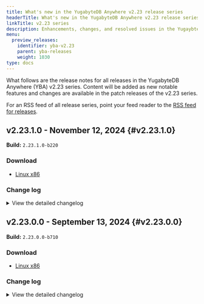 ```yaml
---
title: What's new in the YugabyteDB Anywhere v2.23 release series
headerTitle: What's new in the YugabyteDB Anywhere v2.23 release series
linkTitle: v2.23 series
description: Enhancements, changes, and resolved issues in the YugaybteDB Anywhere v2.23 preview release series.
menu:
  preview_releases:
    identifier: yba-v2.23
    parent: yba-releases
    weight: 1030
type: docs
---
```


What follows are the release notes for all releases in the YugabyteDB Anywhere (YBA) v2.23 series. Content will be added as new notable features and changes are available in the patch releases of the v2.23 series.

For an RSS feed of all release series, point your feed reader to the [RSS feed for releases](../index.xml).

## v2.23.1.0 - November 12, 2024 {#v2.23.1.0}

**Build:** `2.23.1.0-b220`

### Download

<ul class="nav yb-pills">
 <li>
   <a href="https://downloads.yugabyte.com/releases/2.23.1.0/yba_installer_full-2.23.1.0-b220-linux-x86_64.tar.gz">
     <i class="fa-brands fa-linux"></i>
     <span>Linux x86</span>
   </a>
 </li>
</ul>

### Change log

<details>
  <summary>View the detailed changelog</summary>

### Improvements

* Allows adding an extra imagePullSecret to the StatefulSet in Kubernetes-based YBA 2.20.x installations. PLAT-13465
* Allows efficient data management by cleaning only known directories in replicated storage and blocking migration if installRoot is a subdirectory. PLAT-14912
* Ensures safe replicated migration by checking if the install root is a subdirectory of the replicated storage path and only cleaning up known directories, preventing accidental data loss. PLAT-14912
* Provides a new subtask for improved validation of the customCA config for on-premises universes on multiple actions, including create universe, edit universe, and rotate certificates, with relevant configurations being `runtimeConfig` and `skip_cert_validation`. PLAT-4899
* Allows 10 retries for IAM credentials fetch during backup to recover from transient network issues, enhanced with improved logging for failure scenarios. PLAT-13910
* Ensures successful creation of air-gapped universes in recent YBA versions by addressing installation issues related to Chrony, locales, and en_US.UTF-8. PLAT-15052,PLAT-8144
* Eliminates needless certificate rotation during gflag upgrades, optimizing YBA performance. PLAT-14008
* Stores and displays edit universe task parameters in the audit log post Universe Edit, Gflags update, or Software upgrade. PLAT-14418
* Allows setting volume and network interface tags in AWS during tag modifications in edit universe. PLAT-14603
* Allows validation check for illegal characters in xCluster replication configuration name, enhancing error messaging. PLAT-14863
* Allows time-filtering of core files collected in the support bundle. PLAT-14552
* Removes the setting of optimized memory and tablet split GFlags for YBM to avoid potential conflicts. PLAT-15209
* Shifts Task Details UI to use the Audit Log API instead of the separate task details API. PLAT-14938
* Displays Point-In-Time Recovery (PITR) column and restore window details on backup list page. PLAT-15287
* Enhances user experience by displaying a tooltip for ReadOnly users explaining why actions on the release page are disabled. PLAT-15189
* Allows locally tested distributed replication failover to validate the safetime restoration, ensuring the data consistency after failover. PLAT-15212
* Simplifies the frozen universe error message in YBA to help users understand the cause of a failed task. PLAT-15545
* Adjusts default scrape timeout setting for Prometheus Jobs to avoid metrics calculation problems. PLAT-15625

### Bug fixes

* Introduces health checks for connection pooling in universe configurations to monitor tservers and proxies. PLAT-12226
* Introduces command to specify Linux version and trigger Linux OD upgrades in Universe configuration. PLAT-12297,PLAT-11553
* Adds a precheck for libselinux bindings in system python3 during provisioning workflow. PLAT-12435
* Enables option to use UTC for cron expression calculations when scheduling backups. PLAT-12510
* Allows scripts like zip_purge_logs or clean_cores to work in ubuntu cronjobs by adding default of whoami output. PLAT-12610
* Redacts `ysql_hba_conf_csv` value from logs to mask LDAP bind password. PLAT-13707
* Updates user login flow and RBAC logic to include group memberships for OIDC and LDAP groups. PLAT-14227,PLAT-14226
* Allows creating storage configurations with Minio using a predefined server region, and improves handling of S3 endpoints and global bucket access to prevent API failure. PLAT-14308
* Enables connection pooling adjustments and port overriding in the Create Universe flow with a user interface. PLAT-14337,PLAT-12223,PLAT-12225,PLAT-14338
* Enables continuous backups feature with extended configurations and cloud support, ensuring safer and robust data backups. PLAT-14450
* Enables HTTPS support for Prometheus in `yba-ctl createBackup`, enhancement in the backup-restore process to include support for NFS, GCS, Azure storage, and retaining the last three backups for each major version. PLAT-14450
* Enables point-in-time restoration, by saving and using specific metadata in the YB-Controller's success marker file, effectively returning comprehensive backup metadata and validating the restoration process. PLAT-14601
* Enables a point-in-time restore feature and implements preflight changes for backup and restore functions. PLAT-14601
* Preflight checks now simultaneously validate all supported NTP services including chrony, ntp(d), and timesyncd. PLAT-14695
* Restores swamper targets in YBA even if exclude_prometheus is in backup for consistent universe metrics. PLAT-14743
* Allows node agent installation to use bind IP differently from node IP for DNS name based registration. PLAT-14786
* Ensures SAS token is masked in the backup configuration response and yb_backup logs for enhanced security. PLAT-14788
* Reduces false DB node restart alerts by ignoring minor time updates in NTP syncs (up to 10 seconds). PLAT-14867
* Integrates Query View for easier identification and management of Query Based Anomalies in YBA. PLAT-14870
* Enables update of latest master addresses in under-replicated masters on the newly added node. PLAT-14891
* Ensures optional resource group fields for AZU providers are not treated as mandatory in the Edit Region modal. PLAT-14900
* Solves unexpected errors when editing/creating a provider with an incorrect resource group at the region level. PLAT-14901
* Enhances clock drift health check by adding support for NTP, enabling time drift metrics collection even when NTP is used instead of Chrony. PLAT-14955
* Allows manual provisioning of on-prem DB nodes by making SSH fields optional and graying out the `connect` option when SSH key is not provided. PLAT-14958,PLAT-14959
* Allows manual provisioning of on-prem nodes without need for an SSH key. PLAT-14960
* Precheck for node agent installation ensures correct permissions for execution in the installer directory. PLAT-14973
* Clears `pg_data_11` directory on on-prem node release for seamless pg15 migration. PLAT-14993
* Stores the YNP version on the disk and compares it during preflight, ensuring proper node_exporter installation. PLAT-14995,PLAT-14974,PLAT-14802
* Enhances the UI by adding a helper message for pgaudit log level, removing the Logs Tab when YSQL is disabled, deleting non-functional Learn More link from Edit PG Compatibility Dialog, and hiding the Download metrics button. PLAT-14998,PLAT-14986,PLAT-14869,PLAT-15003
* Allows installing NodeAgent as a user-level unit in Systemd mode. PLAT-15015
* Enhances the create universe API with connection pooling support which introduces two new parameters `enableConnectionPooling` and `internalYsqlServerRpcPort`. PLAT-15036,PLAT-12222,PLAT-14333
* Now includes Prometheus user in Yugabyte group and modifies yb_home_dir permissions to heighten security. PLAT-14974,PLAT-15045
* Enables users to export logs without using `sudo` by creating a log directory with correct permissions. PLAT-15046
* Allows successful connection pooling when ysqlAuth is enabled by using the correct postgres port. PLAT-15087
* Enables user to configure logging level for YNP and fixes minor bugs causing YNP installation failure. PLAT-15153,PLAT-15132
* Allows users to skip the cluster consistency check by adjusting runtime configurations in rare cases. PLAT-15175
* Introduces a new endpoint to show the state of YugabyteDB master load balancing in Platform UI, assisting users in identifying the operational status and performance impacts. PLAT-5874
* Refines the backup script to support relative paths and trailing slash at the end of the output path. PLAT-6779
* Automatically sets the `yba-ctl` backup scripts to support the use of Prometheus HTTPS option, addressing backup interruptions for on-premise installations. PLAT-14522
* Introduces a reboot-required module for YNP. PLAT-14564
* Restores the ability for node agent install to handle bind IP differently than node IP for DNS name-based registration. PLAT-14786
* Now deletes unattached OS disks on Azure after an OS upgrade to reduce clutter and waste. PLAT-14883
* Enables the `connect to pod` action for Kubernetes universes even without access keys, but grays out the `connect` dialog when no SSH key is provided for on-premises providers with manual provisioning. PLAT-14959
* Adds a precheck to confirm node addition to the provider. PLAT-15044
* Enables database version checking for connection pooling. PLAT-15088
* Allows dropping of `write_read_test` and `consistency_check` tables when disabling YSQL and recreation when re-enabling YSQL. PLAT-15097
* Captures debug logs from bash scripts when log level is set to DEBUG. PLAT-15132
* Enables new restore modal with Point in Time Recovery (PITR) support, enhancing backup restoration capabilities. PLAT-15180
* Ensures the toggle for unsupported database versions is disabled in the User Interface. PLAT-15216
* Introduces advanced dateTime option for collecting Prometheus metrics and restricts Connection Pooling for Kubernetes. PLAT-14052,PLAT-15237
* Enables listing of backup schedules in a scrollable manner with editing, deleting, interval inspection, and backup table visibility functions. PLAT-15247
* Allows usage of pagination when querying LDAP server and adds an API parameter to sync specific groups only. PLAT-15295
* Updates the YBA node agent TLS certificates to use stronger and more secure ciphers. PLAT-15306
* Allows passing the region_name during YNP installation, fixing installation failures. PLAT-15325
* Revises disk mount preflight checks and enhances check output formatting. PLAT-15133,PLAT-15332
* Sets 755 permissions on node-agent service file to ensure it restarts after node reboot in YNP deployment. PLAT-15345
* Corrects the Node Addition Precheck logic for handling missing provider_ids. PLAT-15355
* Enables retrieving userName from attribute lists if not present in the distinguished name (DN) on Ldap_db_sync API. PLAT-14882
* Upgrades the Python requests library and urllib3 library to the latest versions eliminating high and medium vulnerabilities. PLAT-11243
* Upgrades ion java library to enhance security and address vulnerability {{<cve "CVE-2024-21634">}}. PLAT-13833
* Upgrades Grpc library to handle known vulnerabilities and ensures compatibility with latest Python and Java versions. PLAT-13936
* Clarifies the usage of node agent's silent parameters to enhance user-friendliness. PLAT-14976
* Introduces a soft threshold for auto master failover, allowing for early schedule enablement and user cancellation via the UI. PLAT-15000
* Allows unlimited retries to start yb-node service. PLAT-15041
* Ensures Disaster Recovery (DR) config page loads successfully even when numerous database scoped DR configurations exist on the same YBA. PLAT-15168
* Reverts a commit to address Cloud NodeOps case failure when re-adding a previously removed node. PLAT-13800
* Includes the `pg_max_mem_mb` flag in the configuration phase to fix cgroup modification failures during instance type changes. PLAT-15156
* Upgrades the YBC client and server version to 2.2.0.0-b5 increasing backup efficiency by applying deadlines on a per-RPC basis. PLAT-15169
* Introduces a password policy to disallow back-tick in database passwords, preventing potential code injection. PLAT-10119
* Allows the collection of audit logs, HA config, and xCluster data in the support bundle. PLAT-10264
* Allows multiple DR configurations or transaction replications for each database, preventing conflicts and errors. PLAT-10586
* Adds a consistency check task at the end of universe creation and alerts for out-of-sync universes. PLAT-11389
* Adds new gauge metrics for `last backup time` and `last backup size` on the HA page for active instances. PLAT-12905
* Enables rolling N nodes at a time during upgrades for multi-AZ/region k8s universes, configurable as a percentage of universe size. PLAT-12933
* Enables rolling restart of N nodes simultaneously during upgrades for multi-AZ(region) universes once `batch_roll_enabled` is activated. PLAT-12934
* Adds functionality to collect the open file count per process for master/tserver and other agents. PLAT-13095
* Allows cloud provider edits to be retried. PLAT-13285
* Includes a link to the Prometheus federate job on YBA standby instances for users to validate federation configurations and discover current lag. PLAT-13384
* Upgrades Python setuptools to enhance security and compatibility by addressing listed vulnerabilities. PLAT-13836
* Upgrades AWS SDK to version 1.55.5 addressing vulnerabilities and enhancing security. PLAT-13845
* Upgrades jsonpath to 2.9.0, handling exceptions if the set path does not already exist. PLAT-13848
* Allows shrink volume size adjustments on both primary and asynchronous clusters in K8 universe UI, keeping more action items enabled after a failed task. PLAT-13921
* Adds `XCLUSTER` action and updates UI RBAC wrapper for improved permissions management in xCluster replication. PLAT-13957
* Refactors backup commands in YBA CLI to guarantee compatibility with various inputs and allow JSON and pretty outputs. PLAT-14039
* Enables viewing tables and their metrics for DB scoped replication via get API, along with YBA metadata. PLAT-14077
* Adds a retry policy for GcpProjectApiClient to handle transient server errors. PLAT-14144
* Adds a validate endpoint for all upgrade types and introduces `runOnlyPrechecks` and `skipNodeChecks` parameters for faster and customizable upgrade task execution. PLAT-14220
* Allows rolling up to N nodes simultaneously in multi-AZ universes, determines maximum roll size by smallest AZ, and automatically falls back to batch size 1 if pre-check fails. PLAT-14299
* Expands Prometheus scraping to collect additional container and kubelet metrics for pods matching the `yb` regex. PLAT-14351
* Keeps the master in the quorum during instance resizes to prevent unnecessary removal. PLAT-14483
* Allows communication ports to be altered during edit operations in a universe. PLAT-14595
* Modifies JSON output format in CLI to display elements as a list of JSON objects, enhancing readability. PLAT-14620
* Prevents reducing replication factor (RF) in edit universe, allowing only changes to RF placement. PLAT-14678
* Displays a warning/banner to indicate an ongoing master failover process in the user interface, enhancing visibility and control. PLAT-14742
* Switches to the new XCluster sync API in the UI for an updated user interaction. PLAT-14760
* Now allows better handling of service restarts by removing bad start limit values from yb_bind and otel-collector systemd units. PLAT-14779
* Enables retention of chosen storage type when changing instance type in edit mode, removing default reset. PLAT-14784
* Enables the monitoring of internally scheduled jobs through the addition of REST APIs. PLAT-14785
* Introduces a basic API that displays the status and estimated idle time of the master tablet load balancer. PLAT-14787
* Adds `Region name` option and ensures regions are searched within the provider, fixing the issue of missing region metadata when adding provisioned nodes via Node Agent. PLAT-14790
* Enables adding Environment Access Restrictions (EAR) configurations for AWS, Azure, GCP, and HCV. PLAT-14805
* Allows enabling specific DB flags for memory optimization and enforcement of tablet creation and splitting limits in new universes. PLAT-14819
* Eliminates duplication in table configs and adds missing YCQL index tables to replication during GET calls and metrics. PLAT-14835
* Makes API authentication faster by identifying users using new `userUUID$apiToken`, reducing call time. PLAT-14850
* Introduces new per-process metrics for better monitoring of CPU usage, memory usage, and IO operations. PLAT-14875
* Unveils new per-process metrics in non-k8 environments, governed by a runtime configuration. PLAT-14876
* Resets the failed counter for auto-master failover during a new submission, allowing restart of the failover process. PLAT-14884
* Updates minor text changes for Point In Time Recovery (PITR) configuration step for concise error messages. PLAT-14892
* Marks eligible universes for node agent migration, beginning the migration process. PLAT-14915
* Keeps DB audit logging runtime configuration enabled on a universe even when turned off. PLAT-14925
* Now introduces capability to override Master, TServer, and Node Exporter ports while editing Universe in Non-k8 environment. PLAT-14928
* Allows correct update of status for downloaded releases in K8s Operator, fixing Release Reconciler regression. PLAT-14948
* Adds validation to prevent decimal input for PITR retention period values. PLAT-14951
* Adds guardrails and improves non-root install settings with new prechecks for the yba installer. PLAT-14956
* Allows superadmin users to click on `use same/different replica` during DR repair without encountering permission errors. PLAT-14963
* Boosts the default value of yb.query_stats.slow_queries.query_length to 16KB. PLAT-14981
* Allows enabling or disabling DDL atomicity check using a feature flag, set to on by default, for improved error inspection during health checks. PLAT-15011
* Ensure xCluster metrics only fetch from running universes to avoid failure and allow addition/removal of the exact table in a single API request, even when bootstrap is needed. PLAT-14945,PLAT-15017,PLAT-15006
* Replaces the `$` sign in the API token with a safer character to prevent bash command disruptions. PLAT-15027
* Adds a bootstrap summary page to xCluster modals demonstrating an overview of selected tables for bootstrapping and enabling skipping of bootstrapping. PLAT-13757,PLAT-15005,PLAT-15032
* Enables regular sync of gflag template file to actual gflag file used by master/tserver service in k8s_parent.py. PLAT-15035
* Allows creating bi-directional xCluster configurations without triggering bootstrap in the reverse direction. PLAT-15039
* Sets the default Point-in-Time Recovery (PITR) retention period from runtime configs when configuring Disaster Recovery (DR). PLAT-15042
* Triggers an immediate sync after completing a promotion to mitigate potential disruptions in instance state caused by long replication frequencies. PLAT-15089
* Restricts visibility of the newer Scheduled Backup Policies tab to only when the "enableBackupPITR" feature is enabled. PLAT-15100
* Restricts DB scoped replication creation until universes are upgraded to the minimum supported version. PLAT-15113
* Allows retrieval of simple DB objects without DB Sync using a query parameter in GET xcluster/DR API. PLAT-15139
* Allows setting XCluster table status to `DroppedFromTarget` if the replicated table gets dropped from the target. PLAT-15148
* Upgrades YBC client and server version to 2.2.0.0-b5, adjusting client deadline to each RPC call, not per client. PLAT-15152
* Integrates collection of Prometheus metrics directly into the support bundle, allowing customers to set a specific time-range for metric collection, filter by export or job, and select individual nodes, enhancing offline analysis capabilities. PLAT-3593
* Allows creation of a single Kubernetes Load Balancer service for the entire universe instead of one per Availability Zone (AZ), offering a more streamlined way to manage services when a universe is entirely contained within a single namespace. PLAT-10592
* Enables support for installing and managing global services in Kubernetes provided it's not an MCS-based universe, utilizes new helm naming, and applies new labels on the Universe. PLAT-10592
* Allows retrying switchover and failover tasks upon failure, supports switchover aborting, boosts pitr restore task performance, and enhances failover/switchover task execution time. PLAT-10706
* Enables batch collection of customer task info, preventing memory overload, for YBA metadata support bundle. PLAT-12326
* Increases default data points in metric graphs to 250 for better resolution and makes it runtime configurable. PLAT-13984
* Enables support for multiple transactional xCluster configurations per universe in YBA user interface. PLAT-14158
* Corrects node status change issue that kept decommissioned on-prem nodes from being reused. PLAT-14590
* Enables editing of EAR configs using YBA CLI for AWS, Azure, GCP, and Hashicorp. PLAT-14808
* Enables Master Key Rotation (MKR) in the universe security operations for enhanced data security. PLAT-14809
* Allows editing of Point in Time Recovery (PITR) parameters and stores these during Disaster Recovery (DR) creation. PLAT-14888
* Allows the use of default values or user-specified parameters for pitr creation in database addition. PLAT-14888
* Allows installing node agents on desired universes for public cloud providers, offers renaming options for clarity, handles node scaling, and tracks status transitions when node-agent client is disabled. PLAT-14897,PLAT-14916
* Allows selection of the latest gflag groups by version, with adjusted group values for `ENHANCED_PG_COMPATIBILITY` in 2024.1.3. PLAT-15016
* Enables support for creating DB scoped DR configurations in the UI and includes updates to display schema change mode information, enhancing user experience and understanding. PLAT-15071,PLAT-15062
* For tables dropped on target, the YBA UI now considers them as unconfigured and preselected, enhancing the need for a bootstrap check and facilitating a detailed bootstrap response. PLAT-15079
* Enhances high availability (HA) logging and backup metrics for precise monitoring, and corrects the `HA Last Backup Size` graph display. PLAT-14092,PLAT-15091
* Enables toggling on/off roll N nodes in k8s through a new runtime configuration. PLAT-15101
* Determines the client type for node-agent installation using the universe marker field, allowing specific client usage based on the migration status. PLAT-15145
* Offers more accurate auto flag checks for xCluster/DR configurations by aligning source and target universe flags. PLAT-15151
* Restores visibility of Persistent Volume Stats metrics data on the K8 universe. PLAT-15181
* Ensures `describe` and `create` CLI commands return JSON objects not lists, for a more appropriate output. PLAT-15194
* Allows addition and updating of `image-bundle` field with custom AMI images for CSPs and displays a message requesting image bundles usage when deprecated SSH fields are used. PLAT-13998,PLAT-15215
* Modifies package installation command to use `legacy-peer-deps`, allowing continued use of react version 17 despite dependency issues with react-bootstrap-table. PLAT-15228
* Enhances task details drawer with `Start time`, correct headers, `Collapse all` button, and subtaskInfo and fixes incorrect Universe Diff comparison and missing Query Regex on logs page. PLAT-15231
* Upgrades YBC to version 2.2.0.0-b6, enables verbose logging by default, and adds retries for DEADLINE_EXCEEDED errors in YBC Java client. PLAT-15232,PLAT-15214
* Redesigned backup schedules to correctly tag backups under their schedule names, not the user login. PLAT-15261
* Now disallows non-namespaced universes to pass Namespaced services in serviceEndpoints overrides. PLAT-15262
* Updates pitr params for DR config and enforces not-null constraints. PLAT-15274
* Allows use of the `set_dbs` endpoint for editing table selections in DB scoped Disaster Recovery configurations, enhancing consistency and error handling while adding new databases. PLAT-15288
* Ensures `GET /configs` does not get blocked by managing DR config and XCluster config deletion within a single transaction. PLAT-15297
* Allows task completion notifications only when tasks are genuinely finished, preventing premature notifications. PLAT-15300
* Removes parallel query from the enhanced PG parity GFlag group in all deployments. PLAT-15302
* Fixes error with K8s Universes throwing 'interface {} is string, not float64' and assures correct float fields conversion for K8s. PLAT-15320
* Ensure up-to-date build files for improved Play Framework assets caching, preventing YBA UI breakdown after upgrades. PLAT-15322
* Corrects error handling in DDL atomicity checks, ensuring accurate results even when YSQL is down on one node. PLAT-15326
* Enables resolution of POD_IP for MCS cases with newly introduced gflags. PLAT-15344
* Enables new group to role mappings for OIDC/LDAP with `enableNewAuthAndMappings` for revamped UI. PLAT-13377
* Showcases catalog cache misses metric in the YSQL section of the YBA dashboard, offering both regular and outlier table views. PLAT-14744
* Revised the `since yba version` and corrected RBAC values for the new release API, also made the upload API external. PLAT-14756
* Ensures "Assign Public IP" field in Azure remains enabled but unchecked by default. PLAT-14871
* Enables creation of Scheduled Backup Policy modal under the feature flags "enableBackupPITR". PLAT-14965
* Introduces a new v2 API for listing all YBC Gflags metadata, emulating the existing YBA list_gflags API. PLAT-14801
* Reduces bundle size by removing unused dependencies from UI packages. PLAT-14949
* Corrects UI validation for the hba conf flag during OIDC setup, preventing errors during GFlag edits. PLAT-15167
* Fixes an issue in Kubernetes universes where altering replication factor and node count, then resetting, won't reset replication factor. PLAT-15182
* Corrects terminology inconsistency in the Kubernetes universe by displaying `Pods` instead of `Nodes` in the final configuration summary. PLAT-15187
* Allows updating of scheduling frequency and cron expression when editing the scheduled backup. PLAT-15244
* Enhances YB CLI to list, describe, and delete Encryption At Rest configurations across various commands. PLAT-14807,PLAT-14806
* Enables listing, describing, and deleting Encryption in Transit (EIT) configurations. PLAT-14812,PLAT-14813
* Upgrades YBC client and server versions to 2.2.0.0-b4 to eliminate a deadlock occurring amid task operations. PLAT-14909
* Corrects UI display error where selected tables appeared unselected during restart replication. PLAT-14982
* Mitigates create universe failures for k8s due to race conditions by using thread-safe collections. PLAT-14987
* Allows easier selection of index tables when users choose the select unreplicated tables option, enhancing index table management. PLAT-14988
* Streamlines the Postgres setup process with improved initdb operation, eliminating permission issues. PLAT-15028
* Splits the installation process into two steps: software layout and data layout for more flexibility. PLAT-15029
* Allows installation without setting up the data directory, enabling disk remounting to another dataless install. PLAT-15030
* Renames `Provider Configurations` page title to `Integrations` for consistency with new tab page. PLAT-15061
* Allows adding and editing EIT configurations using the YBA CLI command format. PLAT-14810,PLAT-14811
* Adds two guardrails to the installer for safer without-data installation and appropriate data disk size checks. PLAT-15031
* Limits character count for table names to avoid overlapping in the schema tabs. PLAT-15068
* Resolves issues with missing graphs and inconsistent RCA display in TP Secondary Dashboard within YBA. PLAT-15105
* Disables excessive logs related to `Explicitly set HTTP header 'Transfer-Encoding:chunked` for a quieter logging experience. PLAT-11189
* Allows Prometheus log file to write logs, enhancing clarity and avoiding confusion in the status output. PLAT-11305
* Removes exception stack trace logs during backup for non-operator controlled universes. PLAT-12232
* Collects universe logs in support bundle considering the `log_dir` GFlag for both master and tserver. PLAT-12433
* Enables hostname in UBI-8 images and improves support bundle collection on Kubernetes. PLAT-14045
* Corrects argument parsing failure in disk_io_failure_detection_py3.py script when values contain `=`. PLAT-14435
* Fixes Hashicorp vault's KMS configuration to retain custom key names on edits and displays the key name under KMS config's Show Details area. PLAT-14968,PLAT-14966
* Fixes error in `Average YSQL operations latency` alert which was incorrectly measuring in microseconds. PLAT-15404,PLAT-15406
* Ensures proper escaping of strings in JSON templates and adds logging, fixing issues in webhook template placeholders. PLAT-15607
* Now enables IMDSv2 by default on UI and backend to enhance EC2 instance security. PLAT-14030
* Changes YBA callhome URL to new diagnostics endpoint and assures only non-sensitive, unique diagnostics data is sent. PLAT-15205
* Stops downloading sha1 during release creation, as only sha256 values are expected. PLAT-15791
* Allows setting `master_join_existing_cluster` GFlag during Helm install and universe configuration in K8s. PLAT-15034
* Eliminates the necessity for clock sync check in node_health.py for Kubernetes universes. PLAT-15196
* Enables successful installation/upgrade of YBA on K8s with TLS through Jenkins. PLAT-15219
* Prevents sensitive information leaks in YBA logs by modifying gflag values in Java and Python layers. PLAT-15307
* Ensures the `update_lb_config` task correctly performs its work rather than clearing out prematurely. PLAT-15349
* Upgrades the Postgres version in YBA helm charts to the latest, enhancing security. PLAT-15352
* Allows using UTC for cron expressions in backup schedules to correct prior faulty commits. PLAT-15379
* Offers more precise error codes during YSQL dump and snapshot failures in YBC instead of the generic `COMMAND_FAILED` status. PLAT-15557
* Adds a retry system for dump-entities check before node destruction, reducing potential inaccuracies. PLAT-15608
* Enhances per-process IO write stats calculation by considering `write_bytes` and `cancelled_write_bytes`. PLAT-15440,PLAT-15672
* Allows root install directory change on rehydration to avoid "No directory found" error messages by setting YBA to re-trigger the path fixing code. PLAT-15695
* Prevents null pointer exception (NPE) when updating the status of backup/restore tasks in k8s operator. PLAT-15282
* Allows retrieval of shasum file for URL downloads and adds SHA256 to downloaded releases, aiding in artifact validation. PLAT-15580,PLAT-15581
* Upgrades the YBC client and server version to 2.2.0.0-b5 increasing backup efficiency by applying deadlines on a per-RPC basis. PLAT-15169
* Removes deprecated `sshUserOverride` to fix OS upgrade issues. PLAT-15632

</details>

## v2.23.0.0 - September 13, 2024 {#v2.23.0.0}

**Build:** `2.23.0.0-b710`

### Download

<ul class="nav yb-pills">
 <li>
   <a href="https://downloads.yugabyte.com/releases/2.23.0.0/yba_installer_full-2.23.0.0-b710-linux-x86_64.tar.gz">
     <i class="fa-brands fa-linux"></i>
     <span>Linux x86</span>
   </a>
 </li>
</ul>

### Change log

<details>
  <summary>View the detailed changelog</summary>

### Improvements

* Allows periodic copying of core dumps to a designated volume by a background thread, enhancing dump management strategy. PLAT-12633
* Alters the default `yba-ctl createBackup` behavior to skip the restart process, enhancing user experience. PLAT-12912
* Changes the clock skew alert threshold from 500ms to 250ms, enabling detection of clock skew issues before TServer starts crashing, giving users more reaction time. PLAT-13249
* Re-enables api_token endpoint access from HA follower for better automation setups. PLAT-13267
* Adds all missing migration settings and ensures any on-the-fly adjustments to systemd units are recognized. PLAT-13330,PLAT-13331
* Removes the alert for client certificate expiry and ensures it won't be added to new deployments. PLAT-13413,PLAT-13316
* Changes the default permission to `600` for the backup manifest file to accommodate immutable NAS devices. PLAT-13578
* Ensures valid inputs for `smtpPort` and `Server and Port` fields in `Create new alert channel` dialog to prevent errors. PLAT-13702
* Adds a toggle in the UI to suppress health check notifications during maintenance windows. PLAT-13856
* Introduces a health check to alert when runtime certification for node-to-node communication is nearing expiry, necessitating a restart roll, and advises on certificate rotation if on-disk certifications are due to expire within 30 days. PLAT-13865
* Offers certificate expiration alerts based on certificates served by master and TServer processes, not just on-disk ones. PLAT-13865
* Revisions will now alert users on expiration of actual TLS certificates served by the master and TServer processes. PLAT-13865
* Allows Ansible tasks to run seamlessly even with very long host names by using hash for Ansible/SSH control path. PLAT-13938
* Adjusts the disk availability check for upgrades to use the state file instead of the outdated .installed marker file. PLAT-14188
* Introduces an adjustable 1-minute delay to AutoFlags promotion before undertaking any other action. PLAT-13139
* Fixes the failure of admin user DDL due to concurrent DDLs across all cloud providers. PLAT-13221
* Modifies the password reset URL to a new URL on the platform. PLAT-13510
* Enables LDAP login users in YBA to restrict access using `ldapSearchFilter` in the LDAP configuration. PLAT-13209
* Allows setting up of YugabyteDB in AWS Singapore Government's GCC Plus environment by extending AZ name limit from 25 to 100 characters. PLAT-13212
* Alerts now raise 30 days prior to certificate expiry for better visibility, reducing the risk of missed expiration. PLAT-13348
* Introduces a new feature, `tablet guardrail mechanism`, that triggers a warning when the ratio of live tablet peers to the supportable tablet peers is more than 0.9, and a severe alert when it's more than 1.0. Available from 2024.1 onward. PLAT-13520
* Displays uptime/downtime status of the service in yba-ctl outputs for enhanced visibility. PLAT-13532
* Adds more air gap checks to Ansible installation steps to prevent failures when connecting to public repositories. PLAT-14331
* Allows automatic backup and rollback during upgrades, ensuring continued service without any disruption. PLAT-14776
* Displays clear optional tags and tooltips for Azure provider's `Network Resource Group` and `Network Subscription ID` fields for better understanding when to fill them. PLAT-12546
* Ensures secure SSH key validation and updates error format for on-prem providers for better consistency. PLAT-13064
* Adds `ikeep` to the XFS mount options to mitigate possible key duplication in the block cache. PLAT-13192
* Turns off "assign public IP" option in Azure create universe by default. PLAT-13948
* Replaces CentOS 7 repository URLs which are now invalid due to its EOL, ensuring continued CentOS 7 universe creation. PLAT-14546
* Enables explicit removal of pexlock after usage to avoid interference when provisioning on-prem nodes manually. PLAT-14161

### Bug fixes

* Allows node health checks to handle cases where the node name field is not mandatory for on-premises nodes. PLAT-11188
* Allows automatic re-fetching of an expiring access token, ensuring uninterrupted user access if the `offline_access` scope is enabled. PLAT-11246
* Allows YBC upgrades during initial backup and restore operations only. Fixes restore operations failure when the source universe UUID is null. PLAT-12663,PLAT-12644
* Allows proper date display in UI by specifying an exact input format for diverse timezones. PLAT-12721
* Reverts changes in platform UI to correct graph display issue linked to invalid date representation. PLAT-12721
* Allows proper date display in UI by specifying an exact input format for diverse timezones. PLAT-12721
* Ensures yba-ctl stop command stops YBA services gracefully, avoiding `ERRORED` status due to premature exit code. PLAT-12767
* Adds lock timeouts for Ansible tasks to prevent failures when acquiring yum lockfile. PLAT-13029
* Removes `lock_timeout` parameter from apt or package modules, resolving potential conflicts in Ansible 2.9. PLAT-13029
* Bypasses clock sync check on a node if `chronyc` is not installed. PLAT-13137
* Improves openssl command's output formatting for more reliable CN and SAN value retrieval during certification verification. PLAT-13169
* Enables usage of underscores in GCS bucket names during GCP Backup configuration. PLAT-13266
* Adds missing cloud regions in YBA metadata, keeping it in sync with available regions for EKS/GKS/AKS Kubernetes providers. PLAT-13374
* Enables consistent generation of new incremental backup times in the event of clock skewness. PLAT-13375
* Modifies node metrics file creation to explicitly set permissions, ensuring accessibility despite custom system umasks. PLAT-13378
* Ensures universe unlock and restore progress if YBA UI crashes, reboots, or shuts down to avoid manual cleanup. PLAT-13409,PLAT-12830
* Stops health check alerts during an active maintenance window by introducing a new parameter, `SuppressHealthCheckNotificationsConfig`, to the `MaintenanceWindow` model class and its APIs. PLAT-13518
* Fixes LDAP validation to correctly identify the first instance of `ldap` using regex with whitespace characters. This eliminates previous false validations. PLAT-13575
* Allows deletion of expired, aborted, or failed backups, removes redundant backups when a schedule is deleted, retries backup deletion before marking it as `Failed To Delete`, and queues ongoing deletions for later when YBA restarts. PLAT-13750
* Lets users rotate node-to-node certificates alone without client-to-node encryption enabled. PLAT-13806
* Unsnoozes all universe level health check notifications to encourage use of the maintenance window function. PLAT-13928
* Corrects the checksum mismatch in the V342 migration to ensure successful upgrades from 2.14 to later branches. PLAT-13977
* Corrects timezone discrepancies in backup timestamps in the HA "Make Active" dialog. PLAT-14031
* Allows runtime configuration get API to return the correct inherited value, not just the parent scope value. PLAT-14090
* Stops master process before clearing master data folders to prevent unexpected states. PLAT-14095
* Conceals DB user's password to prevent exposure in the application log during the upgrade procedure. PLAT-14286
* Ensures the node agent installer doesn't overwrite PATH values in non-manual provisioning. PLAT-14332
* Adjusts yml task to retain the last old release during the release GC process. PLAT-14368
* Corrects the calculation of affected nodes in the certificate alerts message. PLAT-14385
* Allows backing up, avoiding repetitive full backup tasks and updating incremental backup time only after passing all validation checks. PLAT-14497
* Allows WaitForPod to overlook runtime exceptions when fetching pod status, preventing rolling restart failures in k8's due to a `Pod not found` error. PLAT-14498
* Incorporates a DDL atomicity check into the health check script, ensuring timely detection of DDL corruption issues. PLAT-14696
* Addresses issues with yb_platform_backup.sh for custom replicated storage paths by correctly assessing version checks, writing to the right directories, and ensuring smooth container restarts after configuration changes. PLAT-14705
* Displays a warning message to verify the selected image on a standalone VM before initiating the upgrade. PLAT-14749
* Reduces security risks by storing hashed API tokens instead of actual tokens in the users table. PLAT-8028
* Disables weak `C` grade ciphers for key exchange to prevent security threats. Adjusts cipher suite list for Prometheus, allowing modification during installation/upgrade to disable certain ciphers. Ensures only `A` grade ciphers with key size greater than 2048 bits are used, enhancing security against potential attacks. PLAT-9590
* Migrates to stronger TLS cipher suites for HTTPS Prometheus to improve security by preventing weak key exchange vulnerabilities. PLAT-9590
* Prevents universe chain upgrade failure from 2.0 to 2.18 and 2.20 by ensuring the clock-script doesn't run during yb-process start command if it's not present or executable. PLAT-13444
* Prevents `Edit Universe` modal from wrongly displaying master placement as `Place Masters on the same nodes as T-Servers` for a dedicated universe, providing accurate universe creation details. PLAT-13445
* Systemd upgrades now skip Dual-NIC configuration, enhancing availability and reducing setup time. PLAT-13495
* Enables handling of release artifacts that come with sha1 or md5 checksums after release migrations. PLAT-13716
* Resolves a problem with dual-nic script functionality on GCP and Centos that was preventing connections to the public endpoint of single region VPC clusters. PLAT-14209
* Corrects a typographical error in the dual-nic configuration script enhancing external connections to the cluster. PLAT-14370
* Deprecates the change_password API due to lack of current password confirmation and introduces a new reset_password API that ensures increased account security by identifying the user through the Auth/API token only. PLAT-10472
* Upgrades Azcopy to the latest version, addressing prior high and critical vulnerabilities for a safer use. PLAT-11235
* Enables display of differences in instance tags in the confirmation modal box during FULL MOVE and UPDATE operations. PLAT-12085
* Replaces deprecated API to prevent `Create Provider` timeout after 3 hours due to issues in Azure instance types query. PLAT-12558
* Allows retrying of SystemdUpgrade tasks after a failure or aborted attempt. PLAT-13089
* Resolves issue with incorrect delay used in `wait for server task` in Kubernetes, now using delay from configuration. PLAT-13182
* Enables better handling of flag upgrade failure in Dual NIC case, rectifying issues with communication using secondary IPs. PLAT-13223
* Disables checks for ybm temporarily due to issues with dual NIC. PLAT-13223
* Allows for consistent loading of the placement modal in the create universe form regardless of the selected provider. PLAT-13294
* Now, newly added nodes correctly assign master addresses, enhancing dual NIC usage for YBM. PLAT-13463
* Marks pending tasks as failed on YBA restart to prevent indefinite pending state. PLAT-13516
* Tunes GC generation sizes and fixes WSClient memory leak, also disables process metrics collector to prevent growing memory allocation over time. PLAT-13619
* Eliminates file descriptor leaks enhancing database stability. PLAT-13665
* Allows using a Java client for running node actions when node-agent is present, enhancing error reporting, and improving retry mechanisms. PLAT-13673
* Adjusts tab display in the UI to prevent hiding due to addition of xCluster Disaster Recovery and CDC Replication Slots tabs. PLAT-13678
* Eliminates an unnecessary dependency between timer and service files in the metrics collection under systemd. PLAT-13706
* Restores initialization of the local instance's last backup time during HA sync for accurate updates. PLAT-13708
* Fixes inconsistency in auto-generated YBA bundles, enabling correct default configuration when YBA version is bumped for AMI. PLAT-13796
* Removes the misuse of defaultImageBundle in universe when custom AMI is specified using YBA's machineImage. PLAT-13800
* Allows for updated machineImage passing from nodeDetails in disk operations, preventing edit universe tasks failure due to missing AMIs in AWS clusters. PLAT-13808
* Upgrades PostgreSQL version to the latest 42.3.x addressing critical vulnerabilities. PLAT-13824
* Redirects stderr logs in yb_backup.py to prevent kubectl warn logs from disrupting remote command executions. PLAT-14012
* Allows error-free query for releases with artifacts of a specific deployment type by excluding artifacts without a linked release. PLAT-14057
* Corrects ShellResponse in node-agent java-client to return a generic error code rather than 0 on connection errors. PLAT-14131
* Prevents counting upgraded master nodes as "inactive" during a software upgrade, avoiding leadership issues. PLAT-14153
* Ensures Edit Kubernetes Universe tasks only re-run after validating previous task parameters. PLAT-14203
* Fixes issue where node-agent upgrade via java-client gets stuck due to incorrect permission settings. PLAT-14289
* Allows the collect_metrics.timer and bind_check.service to operate independently, avoiding system hang-ups due to cyclic dependency issues. PLAT-14293
* Removes circular dependency between ansible roles and limits node_exporter usage for non-YBM cases. PLAT-14297
* Upgrades PostgreSQL from version 42.5.1 to 42.5.5 to mitigate security vulnerabilities. PLAT-14326
* Resolves a compilation error by properly importing the `Stream` symbol. PLAT-14428
* Updates Pekko version to fix the TLSActor infinite loop issue resulting in high CPU usage. PLAT-14524
* Reverts added @JsonProperty annotations and up-versions Pekko to fix TLSActor infinite loop. PLAT-14524
* Allows successful editing of Azure Provider by removing mandatory requirement of Network Resource Group and Network Subscription ID. PLAT-14530
* Fixed the missing XmlElement dependency problem which was causing errors during Datadog validation. PLAT-14536
* Corrects log file names for YB-Controller logs and ensures the creation of the `yb-controller-server.{INFO|WARN|ERROR}` symlink. PLAT-14594
* Expand the YBC support bundle component to match log files with or without the process name prefix. PLAT-14609
* Allows preserving the uploaded YBDB builds by relocating the directory, solving the issue of directory deletion after container restarts. PLAT-14655
* Upgrades PostgreSQL version from 14.9 to 14.12 and backports to 18.x, 20.x, 21.x, and 2024.x. PLAT-14670
* Ensures clearer error messages for node-agent installation failure due to existing local certificate files deletion. PLAT-14700
* Fixes an issue where creating a universe fails due to a locale error, observed when transitioning between b659 and b664. PLAT-14814
* Reverts change in JSON field name to avoid failing all preflight checks with node-agent. PLAT-14860
* Enables thread safety for `Yrpc handleCallback` to prevent yb-client from consuming deferred results multiple times. PLAT-10056
* Exposes YBA startup time as a measurable metric for AppInit elapsedTime. PLAT-10807
* Upgrades go etcd and cyphar dependencies in yba-installer, enhancing security by fixing vulnerabilities. PLAT-12335
* Upgrades mina-core package to a secure version 2.2.3 and paramiko to a non-vulnerable version 3.4.0. PLAT-12336
* Changes the HTTP status code for conflicting edit tasks from 503 to CONFLICT to ensure accuracy. PLAT-12557
* Enables direct file copying when creating a tarball for seamless third-party packages incorporation. PLAT-12564
* Prevents the creation of unnecessary Master folders for read replica nodes to avoid version mismatches during software upgrades. PLAT-12806
* Eliminates duplicate `exported_instance` label from Prometheus targets of DB exported metrics. PLAT-12808
* Allows raising universe level alerts when the YBA Node Agent is down for over a minute. PLAT-12835
* Introduces a background task for detecting failed master nodes in live universes, controllable by the `yb.automated_master_failover.enabled` runtime configuration. PLAT-12856
* Enables automatic scheduling of master failover in the event of a failure. PLAT-12857
* Allows using AZ UUID, instead of AZ name, to ensure uniqueness across regions when starting a new master. Also, prevents deletion of nodes in reserved state. PLAT-12886
* Shifts the `useIMDSv2` field from AWS cloudinfo to the ImageBundle details for better provider creation payload configuration. PLAT-12967
* Corrects the NTP Clock Sync health check failure on Amazon Linux 2 CIS hardened image. PLAT-13000
* Solves the occasional issue of no return data during AWS VM creation due to non-updated AWS metadata by implementing retries. PLAT-13049
* Enables successful backup creation of YCQL tables from the tables page by resolving the `Failed to parse BackupRequestParams` error. PLAT-13056
* Enables preflight check validation for image bundles during provider creation/editing on AWS, preventing creation with missing AMI in corresponding region. PLAT-13111
* Resolves rare memory pressure issue causing bad_alloc exception in RunOp queue and clears tablets_to_ip map before retry to prevent unwarranted uploads. Increases YBC client and server version. PLAT-13157
* Allows editing the number of read replicas in K8S from both the backend and UI without error. PLAT-13163
* Allows Kubernetes to refresh certificates using YBA Universe metadata's `rootCA` rather than taskParams, enhancing data backup integrity during a task failure. Resolves a `under replicated` error in node-to-node root certificate rotation, maintaining stability. PLAT-13172
* Adjusts storage of SHA256 value for release artifacts to avoid exceptions. PLAT-13193
* Increases the YBC client and server version to 2.1.0.0-b8, solves the issue with deletion of backups on certain NFS mount points. PLAT-13197
* Adds a database version check to prevent software upgrade failures on xCluster universe. PLAT-13204
* Allows recognition of custom alert names for replication lag by using the `template` field instead of the `name` field on the YBA UI, increasing alert configuration flexibility. PLAT-13211
* Allows TaskExecutor to accommodate error codes by shifting retry info to task info. PLAT-13242
* Refines AnsibleCreateServer cleanup routine to avoid forcing boot disk removal during retry on creation failure. PLAT-13270
* Detects replicated app and avoids permission issues with Prometheus during yba-ctl installation. PLAT-13271
* Allows Python to access seobject library via policycoreutils-python-utils on Alma9 for SSH port registration. PLAT-13276
* Restores logging for Python subtasks marked with [app] that were previously not logged. PLAT-13313
* Allows fetching the updated provider object from the database thereby ensuring correct SSH port configuration during bundle setup, preventing generation of bundles with wrong ports. PLAT-13325
* Allows sort by version, date, and release state, and changes "copy file path" string to "copy file name". PLAT-13362,PLAT-13350
* Changes `localProvider` key from `task` to `input` for its availability during sbt tasks. PLAT-13367
* Allows tasks that install YugabyteDB to use the latest stable version instead of the universe intended version. PLAT-13373
* Introduces a new runtime configuration `cluster_membership.timeout` to retry server tablets check for 1 min before node cleanup. PLAT-13381
* Relocates the IMDSv2 toggle to the image bundle details on AWS provider creation page, improving customization per image bundle. PLAT-13333,PLAT-13429
* Enables preview flag support in YBA with an added validation to ensure appropriate preview flag name setting. PLAT-13438
* Adds a tooltip in the UI to explain the requirement of OIDC provider metadata. This offers guidance for configuring YBA in an air-gapped mode. PLAT-13446
* Supports the inclusion of `unknownField` in the `userIntent` from subsequent configure calls. PLAT-13462
* Enables replication role privileges for admin user to create replication slots using the `createRestrictedUser` function in YBA. PLAT-13486
* Changes made to fall back to YugabyteDB's default AMI for YugabyteDB managed bundles if the AMI is not available in a particular region. For custom bundles, there's no fallback mechanism and it will fail early in situations where the respective AMI is missing. Dependency on region to ybImage removed. PLAT-13500
* Allows the universe creation without facing a `NullPointerException` related to `placementInfo`. PLAT-13514
* Adjusts Universe create and upgrade UI workflows to use the new ybdb_releases API, recommending suitable DB versions. PLAT-13519,PLAT-13435
* Allows selection of preferred timezone setting for timestamps in metrics charts. PLAT-13538
* Fixes UI crash tied to running DeleteNode after the last placement update task failure. PLAT-13546
* Fixes the JS error causing unresponsiveness when clicking on the `In-Use Universes` tab in the releases page. PLAT-13549
* Simplifies AWS/GCP/AZU provider settings by eliminating the `useTimeSync` toggle when `setUpChrony` is already enabled. Adds `enable_imdsv2_support` runtime flag to AWS provider form and allows toggling of IMDSv2 in YBAManged Imagebundle. PLAT-13536,PLAT-13551
* Introduces Active Session History (ASH) logic to the Tablet Server (TS) User Interface (UI) to enhance analysis and troubleshooting. PLAT-13557
* Disables kamon status page module to tackle security concerns. PLAT-13563
* Cleans up expired entries in node agent client more actively to enhance performance. PLAT-13581
* Addresses inconsistency in reading static configuration keys ensuring uniform processing. PLAT-13582
* Updates AWS metadata to include new regions. PLAT-13623
* Expands support for modifying universe in the UI, now allowing a volume size increase and placement modification, eliminating the need for `nodesResizeAvailable`. PLAT-13630
* Allows usage of the sshUser configured in the provider when `machineImage` parameter is used during universe creation, reducing failures in custom AMI cloud cases. PLAT-13632
* Ensures the `Upgrade Available` link only appears when upgrades are genuinely present and makes the CDC link clickable. PLAT-13675,PLAT-13677
* Allows manual backups on HA standby nodes without interfering with the node's later promotion to primary. PLAT-13683
* Resolves Jenkins build errors by using an older version of a dependency causing issues. PLAT-13690
* Allows rerun of GFlagsUpgrade task without the AreNodesSafeToTakeDown precheck, making task retries successful. PLAT-13703
* Corrects fetching of plan info from Azure VM image tags before VM creation, preventing cluster creation failure. PLAT-13712
* Includes total CPU usage graph in YBA metrics pages for a more comprehensive view of CPU utilization. PLAT-13714
* Integrates v2 changes into the UI, generates boilerplate with JavaScript API, transfers to a single top-level folder structure for APIs, hooks, and helper functions, generates API stubs codes using the Orval framework, and modifies the Axios path to /api/v2. Note: utilizes an older version of Orval due to the current build pipeline's limitations. PLAT-13742
* Removes internal flags related to providers now enabled by default. PLAT-13743
* Allows adding Aarch Linux Version even without any other aarch linux versions in AWS provider. PLAT-13744
* Lets you store node metrics in the yb_home directory instead of the /tmp directory. PLAT-13755
* Hides autoflags from the display when listing flags in the user interface. PLAT-13794
* Upgrades spring-security-core to version 5.8.11, fixing a high-severity security vulnerability. PLAT-13828
* Upgrades the commons-compress version from 1.25.0 to 1.26.0 addressing potential vulnerabilities. PLAT-13829
* Upgrades to reactor-netty-http v1.0.39, 1.1.13 and netty-codec-http v4.1.108.Final increase database security. PLAT-13834
* Upgrades python cryptography to 42.0.4 and setuptools to 65.5.1, enhancing security. PLAT-13835,PLAT-13836
* Upgrades the Python requests library to version 2.31.0 addressing the {{<cve "CVE-2023-32681">}} vulnerability. PLAT-13843
* Upgrades golang crypto to 0.17 to counteract high and medium vulnerabilities. PLAT-13844
* Ensures CPU architecture selection is enabled for all providers, not just AWS, improving DB Versions API usage. PLAT-13852
* Alters snooze alert behavior to also suppress universe health check alerts during maintenance windows. PLAT-13857
* Fixes an issue that caused data from newer backups to be wrongly restored during the restoration of older backups. PLAT-13905
* Allows normal workflows like systemd upgrade to function even when AMI is deleted from the cloud console. PLAT-13971
* Resolves the issue of universe creation failure due to incorrect Image Bundle UUID by using the specified ec2-user. PLAT-14004
* Makes sure NodeAgent-based shell process execution respects the `logCmdOutput` parameter, preventing health check run disruptions. PLAT-14048
* Ensures `yb.runtime_conf_ui.tag_filter` accurately reflects BETA and INTERNAL flags in the UI, even without tab switching. PLAT-14098
* Changes the tag of runtime configuration `oidc_feature_enhancements` from BETA to PUBLIC. PLAT-14140
* Nullifies possibility of Null Pointer Exception when using old storage configuration based proxy without username. PLAT-14143
* Allows default use of M-series instance types on AWS. PLAT-14196
* Ensures keyspace is not left empty during restore API requests, preventing restoration issues. PLAT-14221
* Adds ConnectOnly role to LDAP group table constraint for better access control. PLAT-14230
* Enables setting of sshUser/Port from the overrides for backward compatibility, fixing Provider Edit to successfully update image Bundle. PLAT-14244
* Ensures Centos7 deployments don't fail when using cron by shifting systemd configuration to the provision phase. PLAT-14275
* Allows ignoring specific subtask failures with markers for further processing, paving the way for enhancements like auto master failover. PLAT-14316
* Allows handling of large output in remote commands to prevent hanging. PLAT-14342
* Splits locale installation for Ubuntu 20 on GCP into three tasks to prevent shell expansion issues. PLAT-14420
* Fixes the `current lag` stat in xCluster to be table & stream specific, not influenced by other universes. PLAT-14425
* Enables successful running of re-provision tasks without marking the universe as error in case of pre-check failures. PLAT-14440
* Allows customization of the YBA Installer timeout duration to avoid process failure due to long startups. PLAT-14443
* Shifts AWS queries to asynchronous task, preventing potential YugabyteDB Anywhere startup delays due to multiple AWS providers. PLAT-14444
* Allows successful dropping of tables from non-db scoped replication without the unwanted nuisance of ILLEGAL_STATE errors. PLAT-14467
* Enables setting of Prometheus auth without activating HTTPS for better authorization management. PLAT-14478
* Enhances YBA Installer migrations to skip certain versions during backporting which can be applied later on upgrades. PLAT-14511
* Fixes issue where clicking preview clears data and doesn't display correct information when setting up ysql_ident or ysql_hba multiline flags. PLAT-14515
* Allows processing of all local releases during an import without failing due to local file issues. PLAT-14532
* Allows fetching of static flags metadata for version 2.16+ from DB package when editing flags via UI. PLAT-14533
* Stops deletion of key pair from cloud if `skipKeyPairValidate` is turned on, rectifying `edit Provider` test failures. PLAT-14624
* Allows recalculating disk IOPS when volume size changes in Azure UltraSSD_LRS storage type. PLAT-14654
* Upgrades Prometheus to the latest version, v2.53.1, in the chart. PLAT-14671
* Upgrades YBC client and server version to 2.2.0.1-b3, resolving glibc version incompatibility issues on Alma 8 based YBC builds for CentOS 7 universes. PLAT-14722
* Fixes node state reordering issue occurring post Linux version upgrade in "VM image upgrade" state. PLAT-14731
* Corrects position of universe status loader on dashboard page. PLAT-14737
* Replaces deprecated methods in the node agent for a smoother operation. PLAT-14746
* Ensures correct import for TasklistTable on Platform, fixing the missing Toast import error. PLAT-14757
* Adds `Region name` option and ensures regions are searched in the provider, fixing the issue of missing region metadata when adding provisioned nodes via Node Agent. PLAT-14790
* Eliminates display of empty tooltips when Master or TServer nodes are unreachable. PLAT-14792
* Enhances node resize retries and prevents nodes stuck in the `Resizing` state due to failure. PLAT-14822
* Allows superadmin users to create Disaster Recovery (DR) setups and ensures DR links open in a new tab. PLAT-14861,PLAT-14862
* Introduces feature flag to enable or disable the DDL atomicity check for better control, with subsequent reruns on health checks following previous failed checks. PLAT-15011
* Blocks creation of multiple TLS certificates with the same name for a single customer to prevent confusion. PLAT-7406
* Allows re-attempting node creation in Azure following previous failures, enhancing YBA reliability. PLAT-11654
* Allows navigation back to the overview page from the universe view by clicking the universe name. PLAT-12592
* Displays error when a selected zone doesn't contain any available nodes during universe configuration. PLAT-12959
* Allows adding architecture to existing release and inserting data test ID for automation. PLAT-13227
* Ensures index tables aren't overlooked when computing bootstrap parameters, preventing failure when adding a table to a database already containing an index. Also removes options to add/remove index tables in transactional xCluster configs. PLAT-13308
* Allows users to pass depreciated fields when editing a provider, ensuring compatibility with providers created using legacy APIs. Fixes issue where providers created on version 2.14 were not editable through UI. PLAT-13394
* Allows users to alter the API path using an environment variable from the app hosting TS UI. PLAT-13539
* Now generates necessary artifacts correctly when ReleaseMetadata contains both a local and a helm chart, and ensures inclusion of local helm charts on YBA restart. PLAT-13558,PLAT-13561
* Skips checks for `ListLiveTabletServers` API for YugabyteDB versions earlier than 2.8 to prevent chain upgrade failures. PLAT-13657
* Ensures generation of YBA Managed bundles even if `yugaware_property` contains legacy ones, paving the way for successful version comparison and patching. PLAT-13681
* Resolves minor condition check issue that prevented YBA Managed Bundles generation during first OS Patching enablement. PLAT-13681
* Allows YBA to function using the latest TS Framework version. PLAT-13687
* Allows filtering by event operations in OUTLIER mode and upgrades YBA to the latest TS Framework version. PLAT-13687
* Ensures automatic setting of default image when creating a universe, enhancing user experience. PLAT-13722
* Displays correct SSH port in the connection modal on user interface. PLAT-13754
* Enables proper import/export of universe with newer releases, preventing attach/detach universe failures. PLAT-13761
* Removes SystemdUpgrade from IN_TRANSIT list to address failures on -gcp-rf3 on master build. PLAT-13770
* Removes the runtime configuration for the CA trust store as it's enabled by default from version 2.18. PLAT-13798
* Refines empty list component styling and deactivates the action button on Linux version catalog when no versions are present for consistency. PLAT-13776,PLAT-13807
* Enables users to create Database Replication with db scoped replication on YBA using the `db_scoped.enabled` runtime flag (though currently only supports non-TLS and non-bootstrapping uses). A new table `xcluster_namespace_config` added for tracking dbs/namespaces per xCluster configuration. PLAT-1386
* Resolves UI issues on release list page, release details panel, add Release Modal, and Edit Release. PLAT-13918
* Allows increasing TServer volume size in edit universe mode for K8 and enables resize of master volumes. PLAT-13920
* Allows clicking on `Node Perform` check even when the node is in a decommissioned state. PLAT-14001
* Enhances performance dashboards by adding task UUID to `ybp_universe_active_task_code` metrics and introducing a hidden API to retrieve specific task information. PLAT-14017
* Updates task_uuid as a key label for proper in-memory updates, enhancing task analysis capabilities. PLAT-14017
* Introduces `follower_lag_ms` metric to the dashboard for easier identification of lagging masters and struggling TServers. PLAT-14254
* Displays last anomaly detection run time on primary dashboard and maintains consistent color coding for outlier nodes on secondary dashboard. PLAT-14305
* Rearranges all UI-driven flags to INTERNAL and eliminates unused YBM runtime conf tag to simplify flag usage. PLAT-14156,PLAT-14323
* Shifts all node agent based flags from BETA to INTERNAL in Provider Conf keys file for better flag classification. PLAT-14324
* Adds validation to disallow the non-restart upgrade option during rollback. PLAT-14390
* Migrates YSQL/YCQL configuration RBAC checks to universe actions level and integrates RBAC for PG Compatibility. PLAT-14668
* Now displays a toast message when customer profile information gets updated. PLAT-14740
* Displays the Premium V2 Storage type as an option for Azure during Create/Edit scenarios based on runtime configs. PLAT-14750
* Reconfigures RBAC actions on Releases API and makes the previously hidden upload API external. PLAT-14756
* Adds a runtime configuration to enable or disable the `Download Metrics as PDF` button in Metrics Page. PLAT-14781
* Enhances yb.allow_db_version_more_than_yba_version for better YBA/DB version checks. PLAT-14800
* Removes image OS check in AMI name for bootstrap scripts, enhancing compatibility with custom images. PLAT-3838
* Stops logging the entire contents of the CA certificate in plaintext during deletion requests. PLAT-11650
* Facilitates handling multiple comma-separated hostnames in YBA installer, enhancing template files, status commands, and reconfiguration wait times. PLAT-13096
* Shows only unique cloud provider codes on the Universe region map, eliminating any duplicates. PLAT-13138
* Updates URL endpoint for troubleshooting service to support server requests over HTTPS. PLAT-13154
* Corrects the retrieval of autoflags from the target universe, ensuring TServer autoflags, not master autoflags, are compared during backup procedures. PLAT-13161
* Marks `useIMDSv2` as deprecated at the provider level and moves it back to AWS cloud info. PLAT-13482
* Updates YBC client and server versions to 2.1.0.0-b9, removing an error condition for multiple master leader addresses and enhancing Java client's resilience to short network outages. PLAT-13529
* Now correctly reads inherited provider level runtime configuration values on Universe Form, enhancing geo-partitioning functionality. Fixes a bug with incorrect readings if values were not set at the provider level. PLAT-13606
* Changes duplicate metric headings and updates flag keyword regex for LDAP configuration in Universe edit flags. PLAT-13697,PLAT-13395
* Uptime now available for master nodes in DEDICATED mode, benefiting any cloud provider based universes and K8 universes. PLAT-13746,PLAT-13679,PLAT-12372
* Allows safe extraction of DB files in a multi-thread environment by synchronizing conflicting buffer reads. PLAT-14160
* Resolves an issue in yb_backup.py where the `stderr` keyword argument was incorrectly passed. PLAT-14208
* Removes unnecessary `fromString` from storageType, previously used by the k8s operator. PLAT-14369
* Corrects spelling errors in the success notification for dropping a table from replication. PLAT-14510
* Safeguards API tokens by no longer storing them in plaintext, returning a refreshed API token with each getSessionInfo request. PLAT-14672
* Allows multiple developers to use the same Kubernetes cluster by adding namespace name to the Helm release name and enabling the ability to override the release name with an environment variable. PLAT-14709
* The GET /session_info API no longer sends the apiToken in the response, preventing the inadvertent breakage of client operations. PLAT-14710
* Updates to `/session_info` API documentation to clarify that `getSessionInfo` will no longer generate `apiToken` with each invocation. PLAT-14710
* Allows using internal load balancer as default while deploying devspace clusters without affecting existing port-forwarding workflow. PLAT-14798
* Corrects the runtime configuration GET key endpoint that broke for object keys. PLAT-14829
* Updates the incorrect YAML path in yba-installer to correctly get the restart seconds value. PLAT-14848

### Known issue

* Unable to use the available node after it has been removed from the universe. PLAT 14590

</details>
